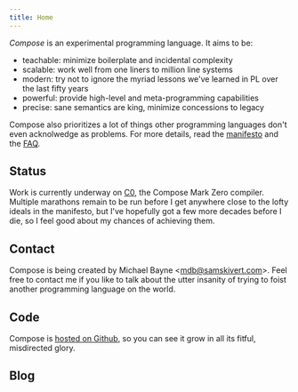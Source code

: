 ```yaml
---
title: Home
---
```


*Compose* is an experimental programming language. It aims to be:

* teachable: minimize boilerplate and incidental complexity
* scalable: work well from one liners to million line systems
* modern: try not to ignore the myriad lessons we've learned in PL over the last fifty years
* powerful: provide high-level and meta-programming capabilities
* precise: sane semantics are king, minimize concessions to legacy

Compose also prioritizes a lot of things other programming languages don't even acknolwedge as
problems. For more details, read the [manifesto](posts/manifesto/) and the [FAQ](faq/).

## Status

Work is currently underway on [C0](https://github.com/samskivert/compose/tree/master/c0), the
Compose Mark Zero compiler. Multiple marathons remain to be run before I get anywhere close to the
lofty ideals in the manifesto, but I've hopefully got a few more decades before I die, so I feel
good about my chances of achieving them.

## Contact

Compose is being created by Michael Bayne &lt;<mdb@samskivert.com>&gt;. Feel free to contact me if
you like to talk about the utter insanity of trying to foist another programming language on the
world.

## Code

Compose is [hosted on Github](https://github.com/samskivert/compose), so you can see it grow in all
its fitful, misdirected glory.

## Blog

